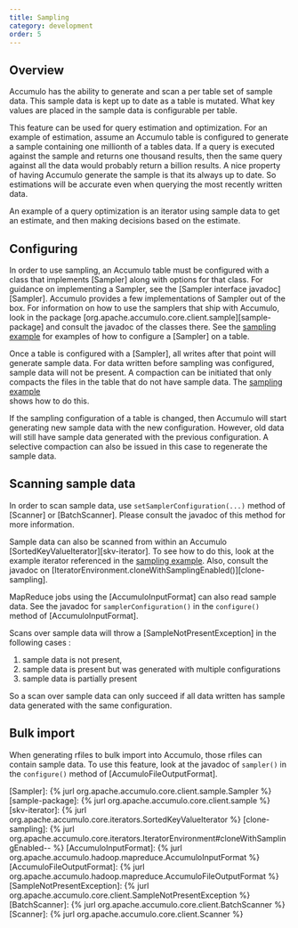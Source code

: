 ```yaml
---
title: Sampling
category: development
order: 5
---
```


## Overview

Accumulo has the ability to generate and scan a per table set of sample data.
This sample data is kept up to date as a table is mutated.  What key values are
placed in the sample data is configurable per table.

This feature can be used for query estimation and optimization.  For an example
of estimation, assume an Accumulo table is configured to generate a sample
containing one millionth of a tables data.   If a query is executed against the
sample and returns one thousand results, then the same query against all the
data would probably return a billion results.  A nice property of having
Accumulo generate the sample is that its always up to date.  So estimations
will be accurate even when querying the most recently written data.

An example of a query optimization is an iterator using sample data to get an
estimate, and then making decisions based on the estimate.

## Configuring

In order to use sampling, an Accumulo table must be configured with a class that
implements [Sampler] along with options for that class.  For guidance on
implementing a Sampler, see the [Sampler interface javadoc][Sampler]. Accumulo provides a few
implementations of Sampler out of the box. For information on how to use the samplers that
ship with Accumulo, look in the package [org.apache.accumulo.core.client.sample][sample-package]
and consult the javadoc of the classes there. See the [sampling example][example]
for examples of how to configure a [Sampler] on a table.

Once a table is configured with a [Sampler], all writes after that point will
generate sample data.  For data written before sampling was configured, sample
data will not be present.  A compaction can be initiated that only compacts the
files in the table that do not have sample data.  The [sampling example][example]  
shows how to do this.

If the sampling configuration of a table is changed, then Accumulo will start
generating new sample data with the new configuration.   However, old data will
still have sample data generated with the previous configuration.  A selective
compaction can also be issued in this case to regenerate the sample data.

## Scanning sample data

In order to scan sample data, use `setSamplerConfiguration(...)` method of
[Scanner] or [BatchScanner].  Please consult the javadoc of this method for more
information.

Sample data can also be scanned from within an Accumulo [SortedKeyValueIterator][skv-iterator].
To see how to do this, look at the example iterator referenced in the [sampling example][example].
Also, consult the javadoc on [IteratorEnvironment.cloneWithSamplingEnabled()][clone-sampling].

MapReduce jobs using the [AccumuloInputFormat] can also read sample data.  See the javadoc
for `samplerConfiguration()` in the `configure()` method of [AccumuloInputFormat].

Scans over sample data will throw a [SampleNotPresentException] in the following cases :

1. sample data is not present,
2. sample data is present but was generated with multiple configurations
3. sample data is partially present

So a scan over sample data can only succeed if all data written has sample data
generated with the same configuration.

## Bulk import

When generating rfiles to bulk import into Accumulo, those rfiles can contain
sample data.  To use this feature, look at the javadoc of `sampler()` in the `configure()`
method of [AccumuloFileOutputFormat].

[example]: https://github.com/apache/accumulo-examples/blob/main/docs/sample.md
[Sampler]: {% jurl org.apache.accumulo.core.client.sample.Sampler %}
[sample-package]: {% jurl org.apache.accumulo.core.client.sample %}
[skv-iterator]: {% jurl org.apache.accumulo.core.iterators.SortedKeyValueIterator %}
[clone-sampling]: {% jurl org.apache.accumulo.core.iterators.IteratorEnvironment#cloneWithSamplingEnabled-- %}
[AccumuloInputFormat]: {% jurl org.apache.accumulo.hadoop.mapreduce.AccumuloInputFormat %}
[AccumuloFileOutputFormat]: {% jurl org.apache.accumulo.hadoop.mapreduce.AccumuloFileOutputFormat %}
[SampleNotPresentException]: {% jurl org.apache.accumulo.core.client.SampleNotPresentException %}
[BatchScanner]: {% jurl org.apache.accumulo.core.client.BatchScanner %}
[Scanner]: {% jurl org.apache.accumulo.core.client.Scanner %}
